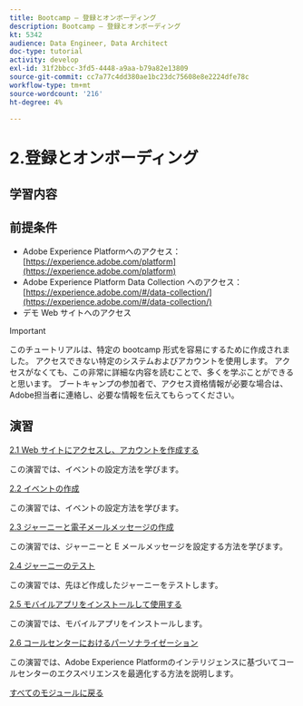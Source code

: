 ```yaml
---
title: Bootcamp — 登録とオンボーディング
description: Bootcamp — 登録とオンボーディング
kt: 5342
audience: Data Engineer, Data Architect
doc-type: tutorial
activity: develop
exl-id: 31f2bbcc-3fd5-4448-a9aa-b79a82e13809
source-git-commit: cc7a77c4dd380ae1bc23dc75608e8e2224dfe78c
workflow-type: tm+mt
source-wordcount: '216'
ht-degree: 4%

---
```


# 2.登録とオンボーディング

## 学習内容

## 前提条件

- Adobe Experience Platformへのアクセス： [https://experience.adobe.com/platform](https://experience.adobe.com/platform)
- Adobe Experience Platform Data Collection へのアクセス： [https://experience.adobe.com/#/data-collection/](https://experience.adobe.com/#/data-collection/)
- デモ Web サイトへのアクセス

>[!IMPORTANT]
>
>このチュートリアルは、特定の bootcamp 形式を容易にするために作成されました。 アクセスできない特定のシステムおよびアカウントを使用します。 アクセスがなくても、この非常に詳細な内容を読むことで、多くを学ぶことができると思います。 ブートキャンプの参加者で、アクセス資格情報が必要な場合は、Adobe担当者に連絡し、必要な情報を伝えてもらってください。

## 演習

[2.1 Web サイトにアクセスし、アカウントを作成する](./ex1.md)

この演習では、イベントの設定方法を学びます。

[2.2 イベントの作成](./ex2.md)

この演習では、イベントの設定方法を学びます。

[2.3 ジャーニーと電子メールメッセージの作成](./ex3.md)

この演習では、ジャーニーと E メールメッセージを設定する方法を学びます。

[2.4 ジャーニーのテスト](./ex4.md)

この演習では、先ほど作成したジャーニーをテストします。

[2.5 モバイルアプリをインストールして使用する](./ex5.md)

この演習では、モバイルアプリをインストールします。

[2.6 コールセンターにおけるパーソナライゼーション](./ex6.md)

この演習では、Adobe Experience Platformのインテリジェンスに基づいてコールセンターのエクスペリエンスを最適化する方法を説明します。

[すべてのモジュールに戻る](../../overview.md)
